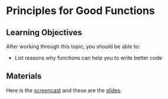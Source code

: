 # Principles for Good Functions

## Learning Objectives

After working through this topic, you should be able to:

- List reasons why functions can help you to write better code

## Materials

Here is the
[screencast](https://electure.uni-bonn.de/paella/ui/watch.html?id=bf8ce81a-b48e-4f3d-89a1-6e1f2da3cad0)
and these are the [slides](python_basics-functions_principles.pdf).
